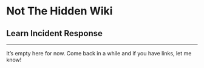# Not The Hidden Wiki

## Learn Incident Response
-----

It’s empty here for now. Come back in a while and if you have links, let me know!